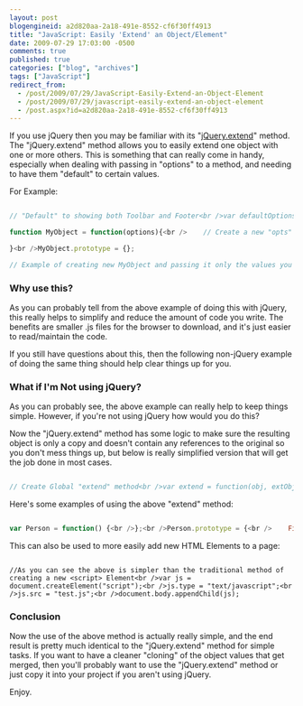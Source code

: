 ```yaml
---
layout: post
blogengineid: a2d820aa-2a18-491e-8552-cf6f30ff4913
title: "JavaScript: Easily 'Extend' an Object/Element"
date: 2009-07-29 17:03:00 -0500
comments: true
published: true
categories: ["blog", "archives"]
tags: ["JavaScript"]
redirect_from: 
  - /post/2009/07/29/JavaScript-Easily-Extend-an-Object-Element
  - /post/2009/07/29/javascript-easily-extend-an-object-element
  - /post.aspx?id=a2d820aa-2a18-491e-8552-cf6f30ff4913
---
```

<!-- more -->

If you use jQuery then you may be familiar with its "<a href="http://docs.jquery.com/Utilities/jQuery.extend">jQuery.extend</a>" method. The "jQuery.extend" method allows you to easily extend one object with one or more others. This is something that can really come in handy, especially when dealing with passing in "options" to a method, and needing to have them "default" to certain values.

For Example:

```javascript

// "Default" to showing both Toolbar and Footer<br />var defaultOptions = { showToolbar: true, showFooter: true };

function MyObject = function(options){<br />    // Create a new "opts" variable that is a copy of "defaultOptions", then apply all values from "options"<br />    var opts = jQuery.extend({}, defaultOptions, options);<br /><br />    // Now you have the "opts" variable that has all the "defaultOptions" values merged with the<br />    // "options" that were passed in to the function.<br /><br />    // Do Stuff According to "opts" defined

}<br />MyObject.prototype = {};

// Example of creating new MyObject and passing it only the values you want to override the defaults<br />var obj = new MyObject({ showFooter: false });<br />// The above line will tell the new "MyObject" to show the toolbar, but not the footer.

```
<h3>Why use this?</h3>

As you can probably tell from the above example of doing this with jQuery, this really helps to simplify and reduce the amount of code you write. The benefits are smaller .js files for the browser to download, and it's just easier to read/maintain the code.

If you still have questions about this, then the following non-jQuery example of doing the same thing should help clear things up for you.
<h3>What if I'm Not using jQuery?<br /></h3>

As you can probably see, the above example can really help to keep things simple. However, if you're not using jQuery how would you do this?

Now the "jQuery.extend" method has some logic to make sure the resulting object is only a copy and doesn't contain any references to the original so you don't mess things up, but below is really simplified version that will get the job done in most cases.

```javascript

// Create Global "extend" method<br />var extend = function(obj, extObj) {<br />    if (arguments.length > 2) {<br />        for (var a = 1; a < arguments.length; a++) {<br />            extend(obj, arguments[a]);<br />        }<br />    } else {<br />        for (var i in extObj) {<br />            obj[i] = extObj[i];<br />        }<br />    }<br />    return obj;<br />};

```

Here's some examples of using the above "extend" method:

```javascript

var Person = function() {<br />};<br />Person.prototype = {<br />    FirstName: null,<br />    LastName: null<br />};        <br /><br />var person1 = new Person();<br />// Set multiple object properties with a single line of code<br />extend(person1, { FirstName: "John", LastName: "Doe" });<br />alert(person1.FirstName + " " + person1.LastName);<br /><br />// Create a new Person instance and set it's properties in 1 line<br />var person2 = extend(new Person(), { FirstName: "John", LastName: "Doe" });<br />alert(person2.FirstName);<br /><br />// "clone" person2<br />var person3 = extend(new Person(), person2);<br />alert(person3.LastName);<br /><br />// "clone" person2 and add new properties<br />var person4 = extend(new Person(), person2, { Age: 18 });<br />alert(person4.FirstName + " :: " + person4.Age);

```

This can also be used to more easily add new HTML Elements to a page:

```javascript<br />var js = extend(document.createElement("script"), { type: "text/javascript", src: "test.js" });<br />document.body.appendChild(js);

//As you can see the above is simpler than the traditional method of creating a new <script> Element<br />var js = document.createElement("script");<br />js.type = "text/javascript";<br />js.src = "test.js";<br />document.body.appendChild(js);

```
<h3>Conclusion</h3>

Now the use of the above method is actually really simple, and the end result is pretty much identical to the "jQuery.extend" method for simple tasks. If you want to have a cleaner "cloning" of the object values that get merged, then you'll probably want to use the "jQuery.extend" method or just copy it into your project if you aren't using jQuery.

Enjoy.
